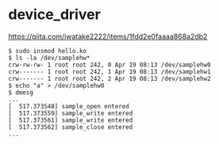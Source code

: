# device_driver
https://qiita.com/iwatake2222/items/1fdd2e0faaaa868a2db2

```
$ sudo insmod hello.ko
$ ls -la /dev/samplehw*
crw-rw-rw- 1 root root 242, 0 Apr 19 08:13 /dev/samplehw0
crw------- 1 root root 242, 1 Apr 19 08:13 /dev/samplehw1
crw------- 1 root root 242, 2 Apr 19 08:13 /dev/samplehw2
$ echo "a" > /dev/samplehw0
$ dmesg
...
[  517.373548] sample_open entered
[  517.373559] sample_write entered
[  517.373561] sample_write entered
[  517.373562] sample_close entered
...
```
